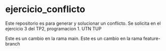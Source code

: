 # ejercicio_conflicto
Este repositorio es para generar y solucionar un conflicto. Se solicita en el ejercicio 3 del TP2, programacion 1. UTN TUP




Este es un cambio en la rama main.
Este es un cambio en la rama feature-branch
